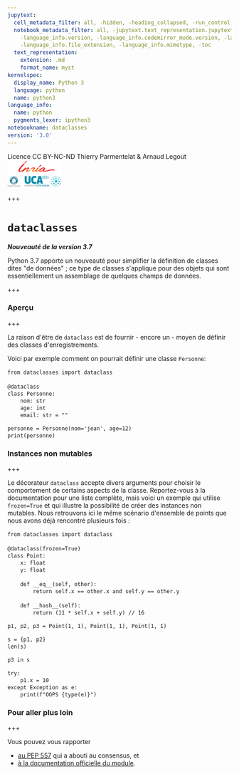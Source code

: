 ```yaml
---
jupytext:
  cell_metadata_filter: all, -hidden, -heading_collapsed, -run_control, -trusted
  notebook_metadata_filter: all, -jupytext.text_representation.jupytext_version, -jupytext.text_representation.format_version,
    -language_info.version, -language_info.codemirror_mode.version, -language_info.codemirror_mode,
    -language_info.file_extension, -language_info.mimetype, -toc
  text_representation:
    extension: .md
    format_name: myst
kernelspec:
  display_name: Python 3
  language: python
  name: python3
language_info:
  name: python
  pygments_lexer: ipython3
notebookname: dataclasses
version: '3.0'
---
```


<div class="licence">
<span>Licence CC BY-NC-ND</span>
<span>Thierry Parmentelat &amp; Arnaud Legout</span>
<span><img src="media/both-logos-small-alpha.png" /></span>
</div>

+++

# `dataclasses` 


***Nouveauté de la version 3.7***

Python 3.7 apporte un nouveauté pour simplifier la définition de classes dites "de données" ; ce type de classes s'applique pour des objets qui sont essentiellement un assemblage de quelques champs de données.

+++

### Aperçu

+++

La raison d'être de `dataclass` est de fournir - encore un - moyen de définir des classes d'enregistrements.

Voici par exemple comment on pourrait définir une classe `Personne`:

```{code-cell} ipython3
from dataclasses import dataclass

@dataclass
class Personne:
    nom: str
    age: int
    email: str = ""
```

```{code-cell} ipython3
personne = Personne(nom='jean', age=12)
print(personne)
```

### Instances non mutables

+++

Le décorateur `dataclass` accepte divers arguments pour choisir le comportement de certains aspects de la classe. Reportez-vous à la documentation pour une liste complète, mais voici un exemple qui utilise `frozen=True` et qui illustre la possibilité de créer des instances non mutables. Nous retrouvons ici le même scénario d'ensemble de points que nous avons déjà rencontré plusieurs fois :

```{code-cell} ipython3
from dataclasses import dataclass

@dataclass(frozen=True)
class Point:
    x: float
    y: float

    def __eq__(self, other):
        return self.x == other.x and self.y == other.y

    def __hash__(self):
        return (11 * self.x + self.y) // 16
```

```{code-cell} ipython3
p1, p2, p3 = Point(1, 1), Point(1, 1), Point(1, 1)
```

```{code-cell} ipython3
s = {p1, p2}
len(s)
```

```{code-cell} ipython3
p3 in s
```

```{code-cell} ipython3
try:
    p1.x = 10
except Exception as e:
    print(f"OOPS {type(e)}")
```

### Pour aller plus loin

+++

Vous pouvez vous rapporter

* [au PEP 557](https://www.python.org/dev/peps/pep-0557/) qui a abouti au consensus, et
* [à la documentation officielle du module](https://docs.python.org/3/library/dataclasses.html).
